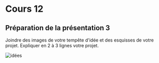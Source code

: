 # Cours 12
## Préparation de la présentation 3 
Joindre des images de votre tempête d'idée et des esquisses de votre projet. Expliquer en 2 à 3 lignes votre projet.

![idées](https://user-images.githubusercontent.com/112190488/203141304-c1a2aac7-82d5-4e99-a93e-954de2251bd6.png)
